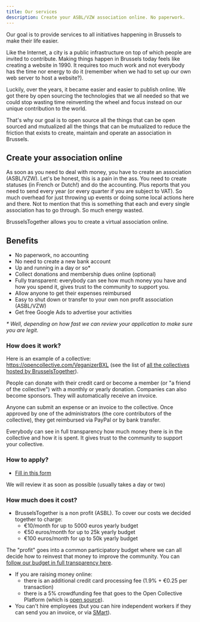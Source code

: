 ```yaml
---
title: Our services
description: Create your ASBL/VZW association online. No paperwork.
---
```


Our goal is to provide services to all initiatives happening in Brussels to make their life easier.

Like the Internet, a city is a public infrastructure on top of which people are invited to contribute.
Making things happen in Brussels today feels like creating a website in 1990. It requires too much work and not everybody has the time nor energy to do it (remember when we had to set up our own web server to host a website?).

Luckily, over the years, it became easier and easier to publish online. We got there by open sourcing the technologies that we all needed so that we could stop wasting time reinventing the wheel and focus instead on our unique contribution to the world.

That's why our goal is to open source all the things that can be open sourced and mutualized all the things that can be mutualized to reduce the friction that exists to create, maintain and operate an association in Brussels.

## Create your association online

As soon as you need to deal with money, you have to create an association (ASBL/VZW). Let's be honest, this is a pain in the ass.
You need to create statuses (in French or Dutch!) and do the accounting. Plus reports that you need to send every year (or every quarter if you are subject to VAT). So much overhead for just throwing up events or doing some local actions here and there. Not to mention that this is something that each and every single association has to go through. So much energy wasted.

BrusselsTogether allows you to create a virtual association online.

## Benefits

- No paperwork, no accounting
- No need to create a new bank account
- Up and running in a day or so*
- Collect donations and membership dues online (optional)
- Fully transparent: everybody can see how much money you have and how you spend it, gives trust to the community to support you.
- Allow anyone to get their expenses reimbursed
- Easy to shut down or transfer to your own non profit association (ASBL/VZW)
- Get free Google Ads to advertise your activities

*\* Well, depending on how fast we can review your application to make sure you are legit.*

### How does it work?

Here is an example of a collective: https://opencollective.com/VeganizerBXL (see the list of [all the collectives hosted by BrusselsTogether](https://opencollective.com/BrusselsTogether#collectives)).

People can donate with their credit card or become a member (or "a friend of the collective") with a monthly or yearly donation.
Companies can also become sponsors. They will automatically receive an invoice.

Anyone can submit an expense or an invoice to the collective. Once approved by one of the administrators (the core contributors of the collective), they get reimbursed via PayPal or by bank transfer.

Everybody can see in full transparency how much money there is in the collective and how it is spent. It gives trust to the community to support your collective.

### How to apply?

- [Fill in this form](https://opencollective.com/BrusselsTogether/apply)

We will review it as soon as possible (usually takes a day or two)

### How much does it cost?

- BrusselsTogether is a non profit (ASBL). To cover our costs we decided together to charge:
  - €10/month for up to 5000 euros yearly budget 
  - €50 euros/month for up to 25k yearly budget 
  - €100 euros/month for up to 50k yearly budget
  
The "profit" goes into a common participatory budget where we can all decide how to reinvest that money to improve the community. You can [follow our budget in full transparency here](https://opencollective.com/brusselstogether).

- If you are raising money online:
  - there is an additional credit card processing fee (1.9% + €0.25 per transaction)
  - there is a 5% crowdfunding fee that goes to the Open Collective Platform (which is [open source](https://github.com/opencollective/opencollective)).
- You can't hire employees (but you can hire independent workers if they can send you an invoice, or via [SMart](http://smartbe.be/en/)).
